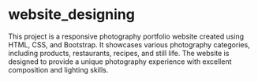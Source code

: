 # website_designing
This project is a responsive photography portfolio website created using HTML, CSS, and Bootstrap. It showcases various photography categories, including products, restaurants, recipes, and still life. The website is designed to provide a unique photography experience with excellent composition and lighting skills.

